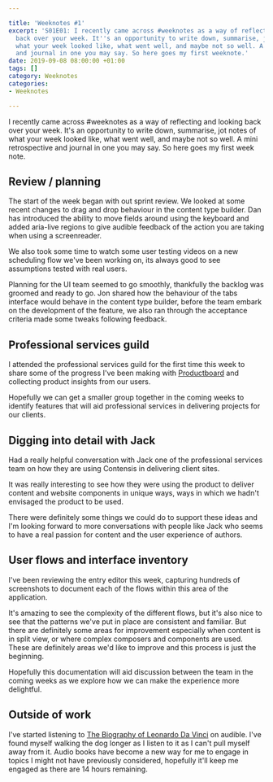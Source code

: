 ```yaml
---

title: 'Weeknotes #1'
excerpt: 'S01E01: I recently came across #weeknotes as a way of reflecting and looking
  back over your week. It''s an opportunity to write down, summarise, jot notes of
  what your week looked like, what went well, and maybe not so well. A mini retrospective
  and journal in one you may say. So here goes my first weeknote.'
date: 2019-09-08 08:00:00 +01:00
tags: []
category: Weeknotes
categories:
- Weeknotes

---
```

I recently came across #weeknotes as a way of reflecting and looking back over your week. It's an opportunity to write down, summarise, jot notes of what your week looked like, what went well, and maybe not so well. A mini retrospective and journal in one you may say. So here goes my first week note.

## Review / planning

The start of the week began with out sprint review. We looked at some recent changes to drag and drop behaviour in the content type builder. Dan has introduced the ability to move fields around using the keyboard and added aria-live regions to give audible feedback of the action you are taking when using a screenreader.

We also took some time to watch some user testing videos on a new scheduling flow we've been working on, its always good to see assumptions tested with real users.

Planning for the UI team seemed to go smoothly, thankfully the backlog was groomed and ready to go. Jon shared how the behaviour of the tabs interface would behave in the content type builder, before the team embark on the development of the feature, we also ran through the acceptance criteria made some tweaks following feedback.

## Professional services guild

I attended the professional services guild for the first time this week to share some of the progress I've been making with [Productboard](https://productboard.com) and collecting product insights from our users.

Hopefully we can get a smaller group together in the coming weeks to identify features that will aid professional services in delivering projects for our clients.

## Digging into detail with Jack

Had a really helpful conversation with Jack one of the professional services team on how they are using Contensis in delivering client sites.

It was really interesting to see how they were using the product to deliver content and website components in unique ways, ways in which we hadn't envisaged the product to be used.

There were definitely some things we could do to support these ideas and I'm looking forward to more conversations with people like Jack who seems to have a real passion for content and the user experience of authors.

## User flows and interface inventory

I've been reviewing the entry editor this week, capturing hundreds of screenshots to document each of the flows within this area of the application.

It's amazing to see the complexity of the different flows, but it's also nice to see that the patterns we've put in place are consistent and familiar. But there are definitely some areas for improvement especially when content is in split view, or where complex composers and components are used. These are definitely areas we'd like to improve and this process is just the beginning.

Hopefully this documentation will aid discussion between the team in the coming weeks as we explore how we can make the experience more delightful.

## Outside of work

I've started listening to [The Biography of Leonardo Da Vinci](https://www.audible.co.uk/pd/Leonardo-Da-Vinci-Audiobook/B075Z7XKSY) on audible. I've found myself walking the dog longer as I listen to it as I can't pull myself away from it. Audio books have become a new way for me to engage in topics I might not have previously considered, hopefully it'll keep me engaged as there are 14 hours remaining.